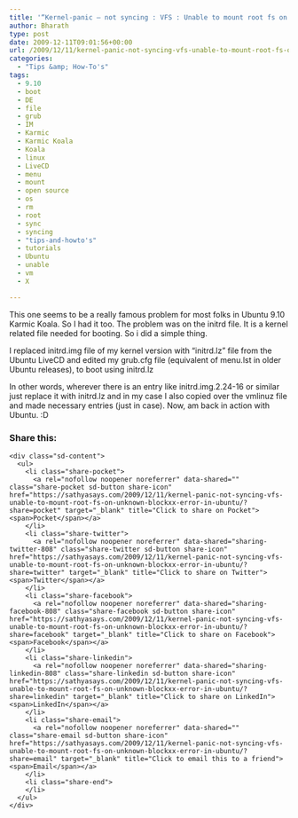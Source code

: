 ```yaml
---
title: '“Kernel-panic – not syncing : VFS : Unable to mount root fs on unknown-block(X,X)” error in Ubuntu'
author: Bharath
type: post
date: 2009-12-11T09:01:56+00:00
url: /2009/12/11/kernel-panic-not-syncing-vfs-unable-to-mount-root-fs-on-unknown-blockxx-error-in-ubuntu/
categories:
  - "Tips &amp; How-To's"
tags:
  - 9.10
  - boot
  - DE
  - file
  - grub
  - IM
  - Karmic
  - Karmic Koala
  - Koala
  - linux
  - LiveCD
  - menu
  - mount
  - open source
  - os
  - rm
  - root
  - sync
  - syncing
  - "tips-and-howto's"
  - tutorials
  - Ubuntu
  - unable
  - vm
  - X

---
```

This one seems to be a really famous problem for most folks in Ubuntu 9.10 Karmic Koala. So I had it too. The problem was on the initrd file. It is a kernel related file needed for booting. So i did a simple thing.

I replaced initrd.img file of my kernel version with &#8220;initrd.lz&#8221; file from the Ubuntu LiveCD and edited my grub.cfg file (equivalent of menu.lst in older Ubuntu releases), to boot using initrd.lz

In other words, wherever there is an entry like initrd.img.2.24-16 or similar just replace it with initrd.lz and in my case I also copied over the vmlinuz file and made necessary entries (just in case). Now, am back in action with Ubuntu. :D

<div class="sharedaddy sd-sharing-enabled">
  <div class="robots-nocontent sd-block sd-social sd-social-icon-text sd-sharing">
    <h3 class="sd-title">
      Share this:
    </h3>
    
    <div class="sd-content">
      <ul>
        <li class="share-pocket">
          <a rel="nofollow noopener noreferrer" data-shared="" class="share-pocket sd-button share-icon" href="https://sathyasays.com/2009/12/11/kernel-panic-not-syncing-vfs-unable-to-mount-root-fs-on-unknown-blockxx-error-in-ubuntu/?share=pocket" target="_blank" title="Click to share on Pocket"><span>Pocket</span></a>
        </li>
        <li class="share-twitter">
          <a rel="nofollow noopener noreferrer" data-shared="sharing-twitter-808" class="share-twitter sd-button share-icon" href="https://sathyasays.com/2009/12/11/kernel-panic-not-syncing-vfs-unable-to-mount-root-fs-on-unknown-blockxx-error-in-ubuntu/?share=twitter" target="_blank" title="Click to share on Twitter"><span>Twitter</span></a>
        </li>
        <li class="share-facebook">
          <a rel="nofollow noopener noreferrer" data-shared="sharing-facebook-808" class="share-facebook sd-button share-icon" href="https://sathyasays.com/2009/12/11/kernel-panic-not-syncing-vfs-unable-to-mount-root-fs-on-unknown-blockxx-error-in-ubuntu/?share=facebook" target="_blank" title="Click to share on Facebook"><span>Facebook</span></a>
        </li>
        <li class="share-linkedin">
          <a rel="nofollow noopener noreferrer" data-shared="sharing-linkedin-808" class="share-linkedin sd-button share-icon" href="https://sathyasays.com/2009/12/11/kernel-panic-not-syncing-vfs-unable-to-mount-root-fs-on-unknown-blockxx-error-in-ubuntu/?share=linkedin" target="_blank" title="Click to share on LinkedIn"><span>LinkedIn</span></a>
        </li>
        <li class="share-email">
          <a rel="nofollow noopener noreferrer" data-shared="" class="share-email sd-button share-icon" href="https://sathyasays.com/2009/12/11/kernel-panic-not-syncing-vfs-unable-to-mount-root-fs-on-unknown-blockxx-error-in-ubuntu/?share=email" target="_blank" title="Click to email this to a friend"><span>Email</span></a>
        </li>
        <li class="share-end">
        </li>
      </ul>
    </div>
  </div>
</div>